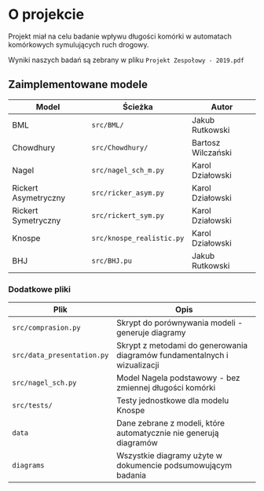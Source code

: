 # O projekcie

Projekt miał na celu badanie wpływu długości komórki w automatach komórkowych symulujących ruch drogowy.

Wyniki naszych badań są zebrany w pliku `Projekt Zespołowy - 2019.pdf`

## Zaimplementowane modele

Model | Ścieżka | Autor
------|---------|----------
BML   | `src/BML/` | Jakub Rutkowski
Chowdhury | `src/Chowdhury/` | Bartosz Wilczański
Nagel | `src/nagel_sch_m.py` | Karol Działowski
Rickert Asymetryczny | `src/ricker_asym.py` | Karol Działowski
Rickert Symetryczny | `src/rickert_sym.py` | Karol Działowski
Knospe | `src/knospe_realistic.py` | Karol Działowski
BHJ | `src/BHJ.pu` | Jakub Rutkowski

### Dodatkowe pliki

Plik | Opis
-----| --------
`src/comprasion.py` | Skrypt do porównywania modeli - generuje diagramy
`src/data_presentation.py` | Skrypt z metodami do generowania diagramów fundamentalnych i wizualizacji
`src/nagel_sch.py` | Model Nagela podstawowy - bez zmiennej długości komórki
`src/tests/` | Testy jednostkowe dla modelu Knospe
`data` | Dane zebrane z modeli, które automatycznie nie generują diagramów
`diagrams` | Wszystkie diagramy użyte w dokumencie podsumowującym badania
